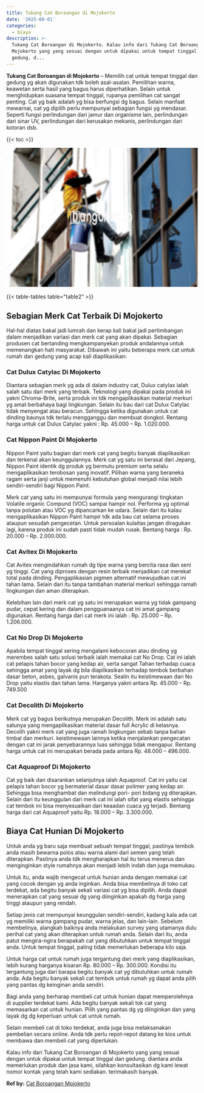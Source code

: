 ```yaml
---
title: Tukang Cat Boroangan di Mojokerto
date: '2025-08-01'
categories:
  - biaya
description: >-
  Tukang Cat Boroangan di Mojokerto. Kalau info dari Tukang Cat Boroangan di
  Mojokerto yang yang sesuai dengan untuk dipakai untuk tempat tinggal dan
  gedung. d...
---
```


**Tukang Cat Boroangan di Mojokerto** – Memilih cat untuk tempat tinggal dan gedung yg akan digunakan tdk boleh asal-asalan. Pemilihan warna, keawetan serta hasil yang bagus harus diperhatikan. Selain untuk menghidupkan suasana tempat tinggal, rupanya pemilihan cat sangat penting. Cat yg baik adalah yg bisa berfungsi dg bagus. Selain manfaat mewarnai, cat yg dipilih perlu mempunyai sebagian fungsi yg mendasar. Seperti fungsi perlindungan dari jamur dan organisme lain, perlindungan dari sinar UV, perlindungan dari kerusakan mekanis, perlindungan dari kotoran dsb.

{{< toc >}}

![Tukang Cat Boroangan di Mojokerto](/images/jasa-cat-murah09.png)

{{< table-tables table="table2" >}}

## Sebagian Merk Cat Terbaik Di Mojokerto

Hal-hal diatas bakal jadi lumrah dan kerap kali bakal jadi pertimbangan dalam menjadikan variasi dan merk cat yang akan dipakai. Sebagian produsen cat bertanding mengkampanyekan produk andalannya untuk memenangkan hati masyarakat. Dibawah ini yaitu beberapa merk cat untuk rumah dan gedung yang acap kali diaplikasikan:

### Cat Dulux Catylac Di Mojokerto

Diantara sebagian merk yg ada di dalam industry cat, Dulux catylax ialah salah satu dari merk yang terbaik. Teknologi yang dipakai pada produk ini yakni Chroma-Brite, serta produk ini tdk mengaplikasikan material merkuri yg amat berbahaya bagi lingkungan. Selain itu bau dari cat Dulux Catylac tidak menyengat atau beracun. Sehingga ketika digunakan untuk cat dinding baunya tdk terlalu mengganggu dan membuat dongkol. Rentang harga untuk cat Dulux Catylac yakni : Rp. 45.000 – Rp. 1.020.000.

### Cat Nippon Paint Di Mojokerto

Nippon Paint yaitu bagian dari merk cat yang begitu banyak diaplikasikan dan terkenal akan keunggulannya. Merk cat yg satu ini berasal dari Jepang, Nippon Paint identik dg produk yg bermutu premium serta selalu mengaplikasikan terobosan yang inovatif. Pilihan warna yang beraneka ragam serta janji untuk memenuhi kebutuhan global menjadi nilai lebih sendiri-sendiri bagi Nippon Paint.

Merk cat yang satu ini mempunyai formula yang mengurangi tingkatan Volatile organic Compund (VOC) sampai hampir nol. Performa yg optimal tanpa polutan atau VOC yg dipancarkan ke udara. Selain dari itu kalau mengaplikasikan Nippon Paint hampir tdk ada bau cat selama proses ataupun sesudah pengecetan. Untuk persoalan kulaitas jangan diragukan lagi, karena produk ini sudah pasti tidak mudah rusak. Bentang harga : Rp. 20.000 – Rp. 2.000.000.

### Cat Avitex Di Mojokerto

Cat Avitex mengindahkan rumah dg tipe warna yang bercita rasa dan seni yg tinggi. Cat yang diproses dengan resin terbaik menjadikan cat merekat total pada dinding. Pengaplikasian pigmen alternatif mewujudkan cat ini tahan lama. Selain dari itu tanpa tambahan material merkuri sehingga ramah lingkungan dan aman diterapkan.

Kelebihan lain dari merk cat yg satu ini merupakan warna yg tidak gampang pudar, cepat kering dan dalam pengguanaanya cat ini amat gampang digunakan. Rentang harga dari cat merk ini ialah : Rp. 25.000 – Rp. 1.206.000.

### Cat No Drop Di Mojokerto

Apabila tempat tinggal sering mengalami kebocoran atau dinding yg merembes salah satu solusi terbaik ialah memakai cat No Drop. Cat ini ialah cat pelapis tahan bocor yang kedap air, serta sangat Tahan terhadap cuaca sehingga amat yang layak dg bila diaplikasikan terhadap tembok berbahan dasar beton, asbes, galvanis pun terakota. Sealin itu keistimewaan dari No Drop yaitu elastis dan tahan lama. Harganya yakni antara Rp. 45.000 – Rp. 749.500

### Cat Decolith Di Mojokerto

Merk cat yg bagus berikutnya merupakan Decolith. Merk ini adalah satu satunya yang mengaplikasikan material dasar full Acrylic di kelasnya. Decolih yakni merk cat yang juga ramah lingkungan sebab tanpa bahan timbal dan merkuri. keistimewaan lainnya ketika menjalankan pengecatan dengan cat ini jarak penyebarannya luas sehingga tidak mengapur. Rentang harga untuk cat ini merupakan berada pada antara Rp. 48.000 – 496.000.

### Cat Aquaproof Di Mojokerto

Cat yg baik dan disarankan selanjutnya ialah Aquaproof. Cat ini yaitu cat pelapis tahan bocor yg bermaterial dasar dasar polimer yang kedap air. Sehingga bisa menghambat dan melindungi pori- pori bidang yg diterapkan. Selain dari itu keunggulan dari merk cat ini ialah sifat yang elastis sehingga cat tembok ini bisa menyesuaikan dari keaadan cuaca yg terjadi. Bentang harga dari cat Aquaproof yaitu Rp. 18.000 – Rp. 3.300.000.

## Biaya Cat Hunian Di Mojokerto

Untuk anda yg baru saja membuat sebuah tempat tinggal, pastinya tembok anda masih bewarna polos atau warna alami dari semen yang telah diterapkan. Pastinya anda tdk mengharapkan hal itu terus menerus dan menginginkan style rumahnya akan menjadi lebih indah dan juga memukau.

Untuk itu, anda wajib mengecat untuk hunian anda dengan memakai cat yang cocok dengan yg anda inginkan. Anda bisa membelinya di toko cat terdekat, ada begitu banyak sekali variasi cat yg bisa dipilih. Anda dapat menerapkan cat yang sesuai dg yang diinginkan apakah dg harga yang tinggi ataupun yang rendah.

Setiap jenis cat mempunyai keunggulan sendiri-sendiri, kadang kala ada cat yg memiliki warna gampang pudar, warna jelas, dan lain-lain. Sebelum membelinya, alangkah baiknya anda melakukan survey yang utamanya dulu perihal cat yang akan diterapkan untuk rumah anda. Selain dari itu, anda patut mengira-ngira berapakah cat yang dibutuhkan untuk tempat tinggal anda. Untuk tempat tinggal, paling tidak memerlukan beberapa kilo saja.

Untuk harga cat untuk rumah juga tergantung dari merk yang diaplikasikan, lebih kurang harganya kisaran Rp. 80.000 – Rp. 300.000. Kondisi itu tergantung juga dari barapa begitu banyak cat yg dibutuhkan untuk rumah anda. Ada begitu banyak sekali cat tembok untuk rumah yg dapat anda pilih yang pantas dg keinginan anda sendiri.

Bagi anda yang berharap membeli cat untuk hunian dapat memperolehnya di supplier terdekat kami. Ada begitu banyak sekali tok cat yang memasarkan cat untuk hunian. Pilih yang pantas dg yg diinginkan dan yang layak dg dg keperluan untuk cat untuk rumah.

Selain membeli cat di toko terdekat, anda juga bisa melaksanakan pembelian secara online. Anda tdk perlu repot-repot datang ke kios untuk membawa dan membeli cat yang diperlukan.

Kalau info dari Tukang Cat Boroangan di Mojokerto yang yang sesuai dengan untuk dipakai untuk tempat tinggal dan gedung. diantara anda memerlukan produk dan jasa kami, silahkan konsultasikan dg kami lewat nomor kontak yang telah kami sediakan. terimakasih banyak.

**Ref by:** [Cat Boroangan Mojokerto](https://id.wikipedia.org/wiki/Cat)
